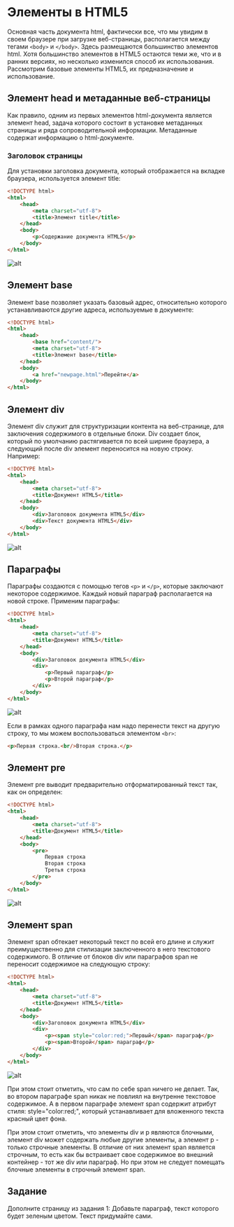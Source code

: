 # Элементы в HTML5
Основная часть документа html, фактически все, что мы увидим в своем браузере при загрузке веб-страницы, располагается между тегами `<body>` и `</body>`. 
Здесь размещаются большинство элементов html.
Хотя большинство элементов в HTML5 остаются теми же, что и в ранних версиях, но несколько изменился способ их использования. Рассмотрим базовые элементы HTML5, их предназначение и использование.

## Элемент head и метаданные веб-страницы

Как правило, одним из первых элементов html-документа является элемент head, задача которого состоит в установке метаданных страницы и ряда сопроводительной информации. Метаданные содержат информацию о html-документе.

### Заголовок страницы
Для установки заголовка документа, который отображается на вкладке браузера, используется элемент title:
```html
<!DOCTYPE html>
<html>
    <head>
        <meta charset="utf-8">
        <title>Элемент title</title>
    </head>
    <body>
        <p>Содержание документа HTML5</p>
    </body>
</html>
```

![alt](../assets/l2_1.png)

## Элемент base
Элемент base позволяет указать базовый адрес, относительно которого устанавливаются другие адреса, используемые в документе:

```html
<!DOCTYPE html>
<html>
    <head>
        <base href="content/">
        <meta charset="utf-8">
        <title>Элемент base</title>
    </head>
    <body>
        <a href="newpage.html">Перейти</a>
    </body>
</html>
```

## Элемент div
Элемент div служит для структуризации контента на веб-странице, для заключения содержимого в отдельные блоки. Div создает блок, который по умолчанию растягивается по всей ширине браузера, а следующий после div элемент переносится на новую строку. Например:
```html
<!DOCTYPE html>
<html>
    <head>
        <meta charset="utf-8">
        <title>Документ HTML5</title>
    </head>
    <body>
        <div>Заголовок документа HTML5</div>
        <div>Текст документа HTML5</div>
    </body>
</html>
```
![alt](../assets/l2_2.png)

## Параграфы
Параграфы создаются с помощью тегов `<p>` и `</p>`, которые заключают некоторое содержимое. Каждый новый параграф располагается на новой строке. Применим параграфы:
```html
<!DOCTYPE html>
<html>
    <head>
        <meta charset="utf-8">
        <title>Документ HTML5</title>
    </head>
    <body>
        <div>Заголовок документа HTML5</div>
        <div>
            <p>Первый параграф</p>
            <p>Второй параграф</p>
        </div>
    </body>
</html>
```
![alt](../assets/l2_3.png)

Если в рамках одного параграфа нам надо перенести текст на другую строку, то мы можем воспользоваться элементом `<br>`:
```html
<p>Первая строка.<br/>Вторая строка.</p>
```

## Элемент pre
Элемент pre выводит предварительно отформатированный текст так, как он определен:
```html
<!DOCTYPE html>
<html>
    <head>
        <meta charset="utf-8">
        <title>Документ HTML5</title>
    </head>
    <body>
        <pre>
            Первая строка
            Вторая строка
            Третья строка
        </pre>
    </body>
</html>
```
![alt](../assets/l2_4.png)

## Элемент span
Элемент span обтекает некоторый текст по всей его длине и служит преимущественно для стилизации заключенного в него текстового содержимого. В отличие от блоков div или параграфов span не переносит содержимое на следующую строку:

```html
<!DOCTYPE html>
<html>
    <head>
        <meta charset="utf-8">
        <title>Документ HTML5</title>
    </head>
    <body>
        <div>Заголовок документа HTML5</div>
        <div>
            <p><span style="color:red;">Первый</span> параграф</p>
            <p><span>Второй</span> параграф</p>
        </div>
    </body>
</html>
```
![alt](../assets/l2_5.png)

При этом стоит отметить, что сам по себе span ничего не делает. Так, во втором параграфе span никак не повлиял на внутренне текстовое содержимое. А в первом параграфе элемент span содержит атрибут стиля: style="color:red;", который устанавливает для вложенного текста красный цвет фона.

При этом стоит отметить, что элементы div и p являются блочными, элемент div может содержать любые другие элементы, а элемент p - только строчные элементы. В отличие от них элемент span является строчным, то есть как бы встраивает свое содержимое во внешний контейнер - тот же div или параграф. Но при этом не следует помещать блочные элементы в строчный элемент span.

## Задание
Дополните страницу из задания 1: Добавьте параграф, текст которого будет зеленым цветом. Текст придумайте сами.
